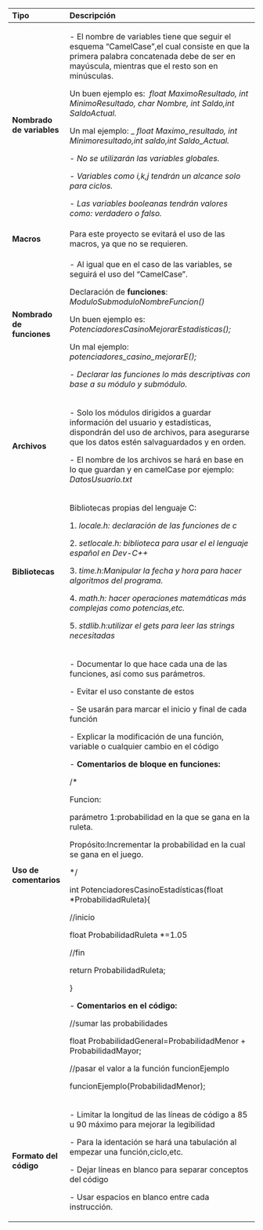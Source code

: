 |**Tipo**|**Descripción**|
| :- | :- |
|**Nombrado de variables**|<p>- El nombre de variables tiene que seguir el esquema “CamelCase”,el cual consiste en que la primera palabra concatenada debe de ser en mayúscula, mientras que el resto son en minúsculas.</p><p>Un buen ejemplo es:  *float MaximoResultado, int MinimoResultado, char Nombre, int Saldo,int SaldoActual.*</p><p>Un mal ejemplo: \_ *float Maximo\_resultado, int Minimoresultado,int saldo,int Saldo\_Actual.*</p><p>- *No se utilizarán las variables globales.*</p><p>- *Variables como i,k,j tendrán un alcance solo para ciclos.*</p><p>- *Las variables booleanas tendrán valores como: verdadero o falso.*</p>|
|**Macros**|Para este proyecto se evitará el uso de las macros, ya que no se requieren.|
|**Nombrado de funciones**|<p>- Al igual que en el caso de las variables, se seguirá el uso del “CamelCase”.</p><p>Declaración de **funciones**: *ModuloSubmoduloNombreFuncion()*</p><p>Un buen ejemplo es: *PotenciadoresCasinoMejorarEstadísticas();*</p><p>Un mal ejemplo: *potenciadores\_casino\_mejorarE();*</p><p>- *Declarar las funciones lo más descriptivas con base a su módulo y submódulo.*</p>|
|**Archivos**|<p>- Solo los módulos dirigidos a guardar información del usuario y estadísticas, dispondrán del uso de archivos, para asegurarse que los datos estén salvaguardados y en orden.</p><p>- El nombre de los archivos se hará en base en lo que guardan y en camelCase por ejemplo: *DatosUsuario.txt*</p>|
|**Bibliotecas**|<p>Bibliotecas propias del lenguaje C:</p><p>1. *locale.h: declaración de las funciones de c*</p><p>2. *setlocale.h: biblioteca para usar el el lenguaje español en Dev-C++*</p><p>3. *time.h:Manipular la fecha y hora para hacer algoritmos del programa.*</p><p>4. *math.h: hacer operaciones matemáticas más complejas como potencias,etc.*</p><p>5. *stdlib.h:utilizar el gets para leer las strings necesitadas*</p>|
|**Uso de comentarios**|<p>- Documentar lo que hace cada una de las funciones, así como sus parámetros.</p><p>- Evitar el uso constante de estos</p><p>- Se usarán para marcar el inicio y final de cada función</p><p>- Explicar la modificación de una función, variable o cualquier cambio en el código</p><p>- **Comentarios de bloque en funciones:**</p><p>/\*</p><p>Funcion:</p><p>parámetro 1:probabilidad en la que se gana en la ruleta.</p><p>Propósito:Incrementar la probabilidad en la cual se gana en el juego.</p><p>\*/</p><p>int PotenciadoresCasinoEstadísticas(float \*ProbabilidadRuleta){</p><p>//inicio</p><p>float ProbabilidadRuleta \*=1.05</p><p>//fin</p><p>return ProbabilidadRuleta;</p><p>}</p><p>- **Comentarios en el código:**</p><p>//sumar las probabilidades</p><p>float ProbabilidadGeneral=ProbabilidadMenor + ProbabilidadMayor;</p><p>//pasar el valor a la función funcionEjemplo</p><p>funcionEjemplo(ProbabilidadMenor);</p>|
|**Formato del código**|<p>- Limitar la longitud de las líneas de código a 85 u 90 máximo para mejorar la legibilidad</p><p>- Para la identación se hará una tabulación al empezar una función,ciclo,etc.</p><p>- Dejar líneas en blanco para separar conceptos del código</p><p>- Usar espacios en blanco entre cada instrucción.</p>|


